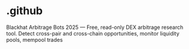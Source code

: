 # .github
Blackhat Arbitrage Bots 2025 — Free, read-only DEX arbitrage research tool. Detect cross-pair and cross-chain opportunities, monitor liquidity pools, mempool trades
